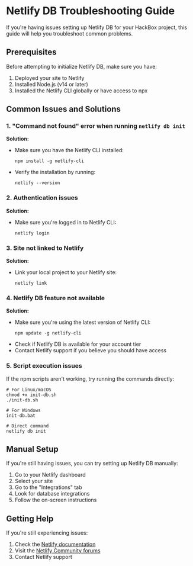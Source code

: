 # Netlify DB Troubleshooting Guide

If you're having issues setting up Netlify DB for your HackBox project, this guide will help you troubleshoot common problems.

## Prerequisites

Before attempting to initialize Netlify DB, make sure you have:

1. Deployed your site to Netlify
2. Installed Node.js (v14 or later)
3. Installed the Netlify CLI globally or have access to npx

## Common Issues and Solutions

### 1. "Command not found" error when running `netlify db init`

**Solution:**
- Make sure you have the Netlify CLI installed:
  ```
  npm install -g netlify-cli
  ```
- Verify the installation by running:
  ```
  netlify --version
  ```

### 2. Authentication issues

**Solution:**
- Make sure you're logged in to Netlify CLI:
  ```
  netlify login
  ```

### 3. Site not linked to Netlify

**Solution:**
- Link your local project to your Netlify site:
  ```
  netlify link
  ```

### 4. Netlify DB feature not available

**Solution:**
- Make sure you're using the latest version of Netlify CLI:
  ```
  npm update -g netlify-cli
  ```
- Check if Netlify DB is available for your account tier
- Contact Netlify support if you believe you should have access

### 5. Script execution issues

If the npm scripts aren't working, try running the commands directly:

```
# For Linux/macOS
chmod +x init-db.sh
./init-db.sh

# For Windows
init-db.bat

# Direct command
netlify db init
```

## Manual Setup

If you're still having issues, you can try setting up Netlify DB manually:

1. Go to your Netlify dashboard
2. Select your site
3. Go to the "Integrations" tab
4. Look for database integrations
5. Follow the on-screen instructions

## Getting Help

If you're still experiencing issues:

1. Check the [Netlify documentation](https://docs.netlify.com/storage/netlify-db/)
2. Visit the [Netlify Community forums](https://answers.netlify.com/)
3. Contact Netlify support